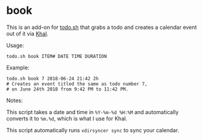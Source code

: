 # book

This is an add-on for [todo.sh](https://github.com/todotxt/todo.txt-cli/)
that grabs a todo and creates a calendar event out of it via
[Khal](https://lostpackets.de/khal/).

Usage:

```
todo.sh book ITEM# DATE TIME DURATION
```

Example:

```
todo.sh book 7 2018-06-24 21:42 2h
# Creates an event titled the same as todo number 7,
# on June 24th 2018 from 9:42 PM to 11:42 PM.
```

Notes:

This script takes a date and time in `%Y-%m-%d %H:%M` and automatically
converts it to `%m.%d`, which is what I use for Khal.

This script automatically runs `vdirsyncer sync` to sync your calendar.
